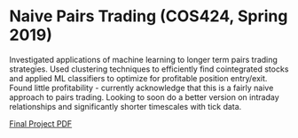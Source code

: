 # Naive Pairs Trading (COS424, Spring 2019)
Investigated applications of machine learning to longer term pairs trading strategies. Used clustering techniques to efficiently find
cointegrated stocks and applied ML classifiers to optimize for profitable position entry/exit. Found little profitability - currently acknowledge that this is a fairly naive approach to pairs trading. Looking to soon do a better version on intraday relationships and significantly shorter timescales with tick data.

[Final Project PDF](https://github.com/nicholaskim6/pairs-trading-naive-COS424/blob/master/nk6.FinalProject.pdf)
